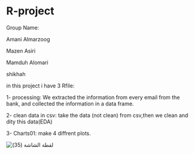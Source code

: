 # R-project

Group Name:

Amani Almarzoog

Mazen Asiri

Mamduh Alomari

shikhah



in this project i have 3 Rfile:

1- processing: We extracted the information from every email from the bank, and collected the information in a data frame.

2- clean data in csv: take the data (not clean) from csv,then we clean and dity this data(EDA)

3- Charts01: make 4 diffrent plots.


![‏‏لقطة الشاشة (35)](https://user-images.githubusercontent.com/81245467/116807651-02026c00-ab3d-11eb-9d42-cd05b86830d1.png)

